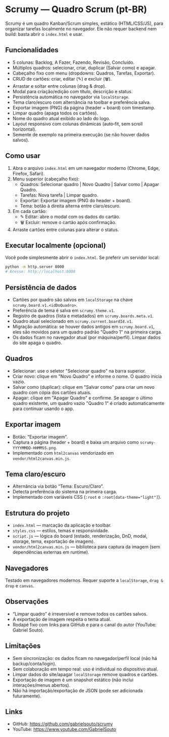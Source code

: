 # Scrumy — Quadro Scrum (pt-BR)

Scrumy é um quadro Kanban/Scrum simples, estático (HTML/CSS/JS), para organizar tarefas localmente no navegador. Ele não requer backend nem build: basta abrir o `index.html` e usar.

## Funcionalidades
- 5 colunas: Backlog, A Fazer, Fazendo, Revisão, Concluído.
- Múltiplos quadros: selecionar, criar, duplicar (Salvar como) e apagar.
- Cabeçalho fixo com menu (dropdowns: Quadros, Tarefas, Exportar).
- CRUD de cartões: criar, editar (✎) e excluir (🗑).
- Arrastar e soltar entre colunas (drag & drop).
- Modal para criação/edição com título, descrição e status.
- Persistência automática no navegador via `localStorage`.
- Tema claro/escuro com alternância na toolbar e preferência salva.
- Exportar imagem (PNG) da página (header + board) com timestamp.
- Limpar quadro (apaga todos os cartões).
- Nome do quadro atual exibido ao lado do logo.
- Layout responsivo com colunas dinâmicas (auto‑fit, sem scroll horizontal).
- Semente de exemplo na primeira execução (se não houver dados salvos).

## Como usar
1. Abra o arquivo `index.html` em um navegador moderno (Chrome, Edge, Firefox, Safari).
2. Menu superior (cabeçalho fixo):
   - Quadros: Selecionar quadro | Novo Quadro | Salvar como | Apagar Quadro.
   - Tarefas: Nova tarefa | Limpar quadro.
   - Exportar: Exportar imagem (PNG do header + board).
   - Tema: botão à direita alterna entre claro/escuro.
3. Em cada cartão:
   - ✎ Editar: abre o modal com os dados do cartão.
   - 🗑 Excluir: remove o cartão após confirmação.
4. Arraste cartões entre colunas para alterar o status.

## Executar localmente (opcional)
Você pode simplesmente abrir o `index.html`. Se preferir um servidor local:

```bash
python -m http.server 8000
# Acesse: http://localhost:8000
```

## Persistência de dados
- Cartões por quadro são salvos em `localStorage` na chave `scrumy.board.v1.<idDoQuadro>`.
- Preferência de tema é salva em `scrumy.theme.v1`.
- Registro de quadros (lista e metadados) em `scrumy.boards.meta.v1`.
- Quadro atual selecionado em `scrumy.current.boardId.v1`.
- Migração automática: se houver dados antigos em `scrumy.board.v1`, eles são movidos para um quadro padrão "Quadro 1" na primeira carga.
- Os dados ficam no navegador atual (por máquina/perfil). Limpar dados do site apaga o quadro.

## Quadros
- Selecionar: use o seletor "Selecionar quadro" na barra superior.
- Criar novo: clique em "Novo Quadro" e informe o nome. O quadro inicia vazio.
- Salvar como (duplicar): clique em "Salvar como" para criar um novo quadro com cópia dos cartões atuais.
- Apagar: clique em "Apagar Quadro" e confirme. Se apagar o último quadro existente, um quadro vazio "Quadro 1" é criado automaticamente para continuar usando o app.

## Exportar imagem
- Botão: “Exportar imagem”.
- Captura a página (header + board) e baixa um arquivo como `scrumy-YYYYMMDD-HHMMSS.png`.
- Implementado com `html2canvas` vendorizado em `vendor/html2canvas.min.js`.

## Tema claro/escuro
- Alternância via botão “Tema: Escuro/Claro”.
- Detecta preferência do sistema na primeira carga.
- Implementado com variáveis CSS (`:root` e `:root[data-theme="light"]`).

## Estrutura do projeto
- `index.html` — marcação da aplicação e toolbar.
- `styles.css` — estilos, temas e responsividade.
- `script.js` — lógica do board (estado, renderização, DnD, modal, storage, tema, exportação de imagem).
- `vendor/html2canvas.min.js` — biblioteca para captura da imagem (sem dependências externas em runtime).

## Navegadores
Testado em navegadores modernos. Requer suporte a `localStorage`, `drag & drop` e `canvas`.

## Observações
- “Limpar quadro” é irreversível e remove todos os cartões salvos.
- A exportação de imagem respeita o tema atual.
- Rodapé fixo com links para GitHub e para o canal do autor (YouTube: Gabriel Souto).

## Limitações
- Sem sincronização: os dados ficam no navegador/perfil local (não há backup/conta/login).
- Sem colaboração em tempo real: uso é individual no dispositivo atual.
- Limpar dados do site/apagar `localStorage` remove quadros e cartões.
- Exportação de imagem é um snapshot estático (não inclui interações/menus abertos).
- Não há importação/exportação de JSON (pode ser adicionada futuramente).

## Links
- GitHub: https://github.com/gabrielsouto/scrumy
- YouTube: https://www.youtube.com/GabrielSouto
